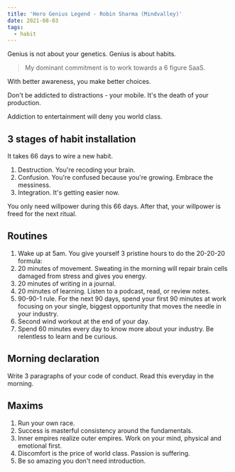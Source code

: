 ```yaml
---
title: 'Hero Genius Legend - Robin Sharma (Mindvalley)'
date: 2021-08-03
tags:
  - habit
---
```


Genius is not about your genetics. Genius is about habits.

> My dominant commitment is to work towards a 6 figure SaaS.

With better awareness, you make better choices.

Don't be addicted to distractions - your mobile. It's the death of your production.

Addiction to entertainment will deny you world class.

## 3 stages of habit installation

It takes 66 days to wire a new habit.

1. Destruction. You're recoding your brain.
2. Confusion. You're confused because you're growing. Embrace the messiness.
3. Integration. It's getting easier now.

You only need willpower during this 66 days. After that, your willpower is freed for the next ritual.

## Routines

1. Wake up at 5am. You give yourself 3 pristine hours to do the 20-20-20 formula:
1. 20 minutes of movement. Sweating in the morning will repair brain cells damaged from stress and gives you energy.
1. 20 minutes of writing in a journal.
1. 20 minutes of learning. Listen to a podcast, read, or review notes.
1. 90-90-1 rule. For the next 90 days, spend your first 90 minutes at work focusing on your single, biggest opportunity that moves the needle in your industry.
1. Second wind workout at the end of your day.
1. Spend 60 minutes every day to know more about your industry. Be relentless to learn and be curious.

## Morning declaration

Write 3 paragraphs of your code of conduct. Read this everyday in the morning.

## Maxims

1. Run your own race.
2. Success is masterful consistency around the fundamentals.
3. Inner empires realize outer empires. Work on your mind, physical and emotional first.
4. Discomfort is the price of world class. Passion is suffering.
5. Be so amazing you don't need introduction.
